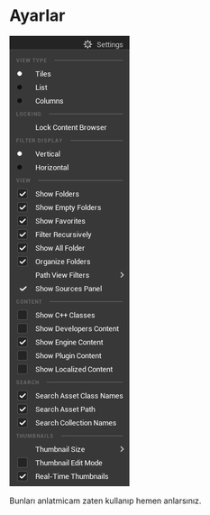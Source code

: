 # Ayarlar
<img src="../../../Dosyalar/Content_Drawer_Ayarlar_Focused.jpg">



Bunları anlatmicam zaten kullanıp hemen anlarsınız.
